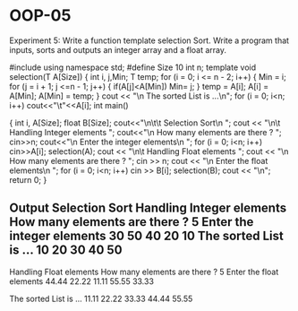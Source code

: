 # OOP-05
Experiment 5: 
Write a function template selection Sort. Write a program that inputs,
sorts and outputs an integer array and a float array.

#include<iostream>
using namespace std;
#define Size 10
int n;
template<class T>
void selection(T A[Size])
{
           int i, j,Min;
            T temp;
            for (i = 0; i <= n - 2; i++)
            {
                       Min = i;
                       for (j = i + 1; j <=n - 1; j++)
                        {
                                    if(A[j]<A[Min])
                                                Min= j;
                        }
                        temp = A[i];
                        A[i] = A[Min];
                        A[Min] = temp;
            }
            cout << "\n The sorted List is ...\n";
            for (i = 0; i<n; i++)
                        cout<<"\t"<<A[i];
      int main()

{
            int i, A[Size];
            float B[Size];
           cout<<"\n\t\t Selection Sort\n ";
            cout << "\n\t Handling Integer elements ";
            cout<<"\n How many elements are there ? ";
           cin>>n;
            cout<<"\n Enter the integer elements\n ";
           for (i = 0; i<n; i++)
           cin>>A[i];
            selection(A);
            cout << "\n\t Handling Float elements ";
            cout << "\n How many elements are there ? ";
            cin >> n;
            cout << "\n Enter the float elements\n ";
           for (i = 0; i<n; i++)
            cin >> B[i];
            selection(B);
           cout << "\n";
            return 0;
}


Output
Selection Sort
Handling Integer elements
How many elements are there ? 5
Enter the integer elements
30
50
40
20
10
The sorted List is ...
10      20   30      40      50
----------------------------------------------------------------------------------

Handling Float elements
How many elements are there ? 5
Enter the float elements
44.44
22.22
11.11
55.55
33.33

The sorted List is ...
11.11   22.22  33.33   44.44   55.55
